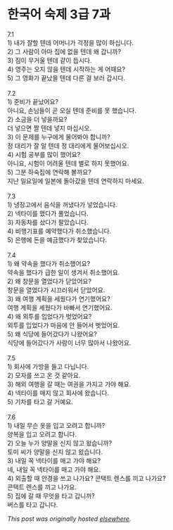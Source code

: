 # 한국어 숙제 3급 7과

<p>7.1<br>1) &#45236;&#44032; &#51096;&#54624; &#53584;&#45936; &#50612;&#47672;&#45768;&#44032; &#44145;&#51221;&#51012; &#47566;&#51060; &#54616;&#49901;&#45768;&#45796;.<br>2) &#44536; &#49324;&#46988;&#51060; &#50500;&#47560; &#51665;&#50640; &#50630;&#51012; &#53584;&#45936; &#50780; &#44049;&#45768;&#44620;?<br>3) &#51664;&#51060; &#47924;&#44144;&#50872; &#53584;&#45936; &#44057;&#51060; &#46317;&#49884;&#45796;.<br>4) &#50689;&#51452;&#45716; &#50724;&#51648; &#50506;&#51012; &#53584;&#45936; &#49884;&#51089;&#54616;&#45716; &#44172; &#50612;&#46412;&#50836;?<br>5) &#44536; &#50689;&#54868;&#44032; &#45149;&#45228;&#51012; &#53584;&#45936; &#45796;&#47480; &#44152; &#48372;&#47084; &#44049;&#49884;&#45796;.<br><br>7.2<br>1) &#51456;&#48708;&#44032; &#45149;&#45228;&#50612;&#50836;?<br>&#50500;&#45768;&#50836;, &#49552;&#45784;&#46308;&#51060; &#44263; &#50724;&#49892; &#53584;&#45936; &#51456;&#48708;&#47484; &#47803; &#54664;&#49845;&#45768;&#45796;.<br>2) &#49548;&#44552;&#51012; &#45908; &#45347;&#51012;&#44620;&#50836;?<br>&#45908; &#45347;&#51004;&#47732; &#51684; &#53584;&#45936; &#45347;&#51648; &#47560;&#49901;&#49884;&#50724;.<br>3) &#51060; &#47928;&#51228;&#47484; &#45572;&#44396;&#50640;&#44172; &#47932;&#50612;&#48400;&#50556; &#54633;&#45768;&#44620;?<br>&#51221; &#45824;&#47532;&#44032; &#51096; &#50508; &#53584;&#45936; &#51221; &#45824;&#47532;&#50640;&#44172; &#47932;&#50612;&#48372;&#49901;&#49884;&#50724;.<br>4) &#49884;&#54744; &#44277;&#48512;&#47484; &#47566;&#51060; &#54664;&#50612;&#50836;?<br>&#50500;&#45768;&#50836;, &#49884;&#54744;&#51060; &#50612;&#47140;&#50872; &#53584;&#45936; &#48324;&#47196; &#54616;&#51648; &#47803;&#54664;&#50612;&#50836;.<br>5) &#44536;&#48516; &#54616;&#49689;&#51665;&#50640; &#50672;&#46973;&#54644; &#48380;&#44620;&#50836;?<br>&#51648;&#45212; &#51068;&#50836;&#51068;&#50640; &#51068;&#48376;&#50640; &#46028;&#50500;&#44052;&#51012; &#53584;&#45936; &#50672;&#46973;&#54616;&#51648; &#47560;&#49464;&#50836;.<br><br>7.3<br>1) &#45257;&#51109;&#44256;&#50640;&#49436; &#51020;&#49885;&#51012; &#44732;&#45256;&#45796;&#44032; &#45347;&#50632;&#49845;&#45768;&#45796;.<br>2) &#45349;&#53440;&#51060;&#47484; &#47608;&#45796;&#44032; &#54400;&#50632;&#49845;&#45768;&#45796;.<br>3) &#51088;&#46041;&#52264;&#47484; &#49344;&#45796;&#44032; &#54036;&#50520;&#49845;&#45768;&#45796;.<br>4) &#48708;&#54665;&#44592;&#54364;&#47484; &#50696;&#50557;&#54664;&#45796;&#44032; &#52712;&#49548;&#54664;&#49845;&#45768;&#45796;.<br>5) &#51008;&#54665;&#50640; &#46024;&#51012; &#50696;&#44552;&#54664;&#45796;&#44032; &#52286;&#50520;&#49845;&#45768;&#45796;.<br><br>7.4<br>1) &#50780; &#50557;&#49549;&#51012; &#54664;&#45796;&#44032; &#52712;&#49548;&#54664;&#50612;&#50836;?<br>&#50557;&#49549;&#51012; &#54664;&#45796;&#44032; &#44553;&#54620; &#51068;&#51060; &#49373;&#44200;&#49436; &#52712;&#49548;&#54664;&#50612;&#50836;.<br>2) &#50780; &#52285;&#47928;&#51012; &#50676;&#50632;&#45796;&#44032; &#45803;&#50520;&#50612;&#50836;?<br>&#52285;&#47928;&#51012; &#50676;&#50632;&#45796;&#44032; &#49884;&#45124;&#47084;&#50892;&#49436; &#45803;&#50520;&#50612;&#50836;.<br>3) &#50780; &#50668;&#54665; &#44228;&#54925;&#51012; &#49464;&#50912;&#45796;&#44032; &#50672;&#44592;&#54664;&#50612;&#50836;?<br>&#50668;&#54665; &#44228;&#54925;&#51012; &#49464;&#50912;&#45796;&#44032; &#48148;&#48736;&#49436; &#50672;&#44592;&#54664;&#50612;&#50836;.<br>4) &#50780; &#50808;&#53804;&#47484; &#51077;&#50632;&#45796;&#44032; &#48279;&#50632;&#50612;&#50836;?<br>&#50808;&#53804;&#47484; &#51077;&#50632;&#45796;&#44032; &#47560;&#51020;&#50640; &#50504; &#46308;&#50612;&#49436; &#48279;&#50632;&#50612;&#50836;.<br>5) &#50780; &#49885;&#45817;&#50640; &#46308;&#50612;&#44052;&#45796;&#44032; &#45208;&#50772;&#50612;&#50836;?<br>&#49885;&#45817;&#50640; &#46308;&#50612;&#44052;&#45796;&#44032; &#49324;&#46988;&#51060; &#45320;&#47924; &#47566;&#50500;&#49436; &#45208;&#50772;&#50612;&#50836;.<br><br>7.5<br>1) &#54924;&#49324;&#50640; &#44032;&#48169;&#51012; &#46308;&#44256; &#45796;&#45785;&#45768;&#45796;.<br>2) &#47784;&#51088;&#47484; &#50416;&#44256; &#50728; &#44163; &#44057;&#50500;&#50836;.<br>3) &#54644;&#50808; &#50668;&#54665;&#51012; &#44040; &#46412;&#45716; &#50668;&#44428;&#51012; &#44032;&#51648;&#44256; &#44032;&#50556; &#54644;&#50836;.<br>4) &#45349;&#53440;&#51060;&#47484; &#47588;&#51648; &#50506;&#44256; &#54924;&#49324;&#50640; &#50772;&#49845;&#45768;&#45796;.<br>5) &#44592;&#52264;&#47484; &#53440;&#44256; &#44040; &#44144;&#50696;&#50836;.<br><br>7.6<br>1) &#45236;&#51068; &#47924;&#49832; &#50743;&#51012; &#51077;&#44256; &#50724;&#47140;&#44256; &#54633;&#45768;&#44620;?<br>&#50577;&#48373;&#51012; &#51077;&#44256; &#50724;&#47140;&#44256; &#54633;&#45768;&#45796;.<br>2) &#50724;&#45720; &#45572;&#44032; &#50577;&#47568;&#51012; &#49888;&#51648; &#50506;&#44256; &#50772;&#49845;&#45768;&#44620;?<br>&#53664;&#48120; &#50472;&#44032; &#50577;&#47568;&#51012; &#49888;&#51648; &#50506;&#44256; &#50772;&#49845;&#45768;&#45796;.<br>3) &#45236;&#51068; &#44845; &#45349;&#53440;&#51060;&#47484; &#47588;&#44256; &#44032;&#50556; &#54644;&#50836;?<br>&#45348;, &#45236;&#51068; &#44845; &#45349;&#53440;&#51060;&#47484; &#47588;&#44256; &#44032;&#50556; &#54644;&#50836;.<br>4) &#50808;&#52636;&#54624; &#46412; &#50504;&#44221;&#51012; &#50416;&#44256; &#45208;&#44032;&#50836;?  &#53080;&#53469;&#53944; &#47116;&#49828;&#47484; &#45180;&#44256; &#45208;&#44032;&#50836;?<br>&#53080;&#53469;&#53944; &#47116;&#49828;&#47484; &#45180;&#44256; &#45208;&#44032;&#50836;.<br>5) &#51665;&#50640; &#44040; &#46412; &#47924;&#50631;&#51012; &#53440;&#44256; &#44049;&#45768;&#44620;?<br>&#48260;&#49828;&#47484; &#53440;&#44256; &#44049;&#45768;&#45796;.</p>


*This post was originally hosted [elsewhere](http://planspace.blogspot.com/2009/04/3-7.html).*
